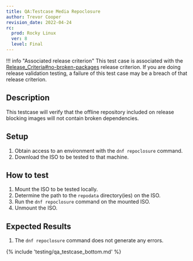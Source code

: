 ```yaml
---
title: QA:Testcase Media Repoclosure
author: Trevor Cooper
revision_date: 2022-04-24
rc:
  prod: Rocky Linux
  ver: 8
  level: Final
---
```


!!! info "Associated release criterion"
    This test case is associated with the [Release_Criteria#no-broken-packages](../release_criteria.md#no-broken-packages) release criterion. If you are doing release validation testing, a failure of this test case may be a breach of that release criterion.

## Description
This testcase will verify that the offline repository included on release blocking images will not contain broken dependencies.

## Setup
1. Obtain access to an environment with the `dnf repoclosure` command.
2. Download the ISO to be tested to that machine.

## How to test
1. Mount the ISO to be tested locally.
2. Determine the path to the `repodata` directory(ies) on the ISO.
3. Run the `dnf repoclosure` command on the mounted ISO.
4. Unmount the ISO.

## Expected Results
1. The `dnf repoclosure` command does not generate any errors.

{% include 'testing/qa_testcase_bottom.md' %}
